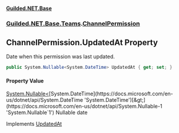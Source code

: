
#### [Guilded.NET.Base](index 'index')
### [Guilded.NET.Base.Teams](index#Guilded_NET_Base_Teams 'Guilded.NET.Base.Teams').[ChannelPermission](ChannelPermission 'Guilded.NET.Base.Teams.ChannelPermission')
## ChannelPermission.UpdatedAt Property
Date when this permission was last updated.  
```csharp
public System.Nullable<System.DateTime> UpdatedAt { get; set; }
```

#### Property Value
[System.Nullable&lt;](https://docs.microsoft.com/en-us/dotnet/api/System.Nullable-1 'System.Nullable`1')[System.DateTime](https://docs.microsoft.com/en-us/dotnet/api/System.DateTime 'System.DateTime')[&gt;](https://docs.microsoft.com/en-us/dotnet/api/System.Nullable-1 'System.Nullable`1')
Nullable date

Implements [UpdatedAt](IPermission_UpdatedAt 'Guilded.NET.Base.Teams.IPermission.UpdatedAt')  

